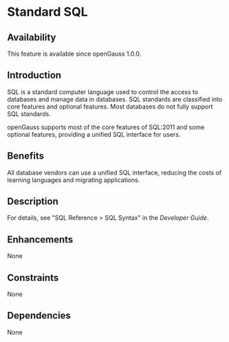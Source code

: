 # Standard SQL<a name="EN-US_TOPIC_0000001105555114"></a>

## Availability<a name="section38134078"></a>

This feature is available since openGauss 1.0.0.

## Introduction<a name="section7662382"></a>

SQL is a standard computer language used to control the access to databases and manage data in databases. SQL standards are classified into core features and optional features. Most databases do not fully support SQL standards.

openGauss  supports most of the core features of SQL:2011 and some optional features, providing a unified SQL interface for users.

## Benefits<a name="section1852576"></a>

All database vendors can use a unified SQL interface, reducing the costs of learning languages and migrating applications.

## Description<a name="section16673190"></a>

For details, see "SQL Reference \> SQL Syntax" in the  _Developer Guide_.

## Enhancements<a name="section15840983"></a>

None

## Constraints<a name="section06531946143616"></a>

None

## Dependencies<a name="section8351126"></a>

None

